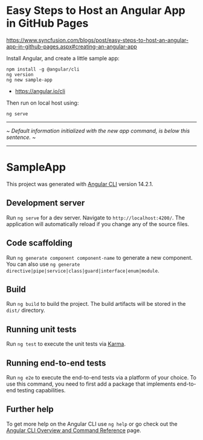 
# Easy Steps to Host an Angular App in GitHub Pages

https://www.syncfusion.com/blogs/post/easy-steps-to-host-an-angular-app-in-github-pages.aspx#creating-an-angular-app

Install Angular, and create a little sample app:

	npm install -g @angular/cli
	ng version
	ng new sample-app

- https://angular.io/cli

Then run on local host using:

	ng serve


---
_~ Default information initialized with the new app command, is below this sentence. ~_

---

# SampleApp

This project was generated with [Angular CLI](https://github.com/angular/angular-cli) version 14.2.1.

## Development server

Run `ng serve` for a dev server. Navigate to `http://localhost:4200/`. The application will automatically reload if you change any of the source files.

## Code scaffolding

Run `ng generate component component-name` to generate a new component. You can also use `ng generate directive|pipe|service|class|guard|interface|enum|module`.

## Build

Run `ng build` to build the project. The build artifacts will be stored in the `dist/` directory.

## Running unit tests

Run `ng test` to execute the unit tests via [Karma](https://karma-runner.github.io).

## Running end-to-end tests

Run `ng e2e` to execute the end-to-end tests via a platform of your choice. To use this command, you need to first add a package that implements end-to-end testing capabilities.

## Further help

To get more help on the Angular CLI use `ng help` or go check out the [Angular CLI Overview and Command Reference](https://angular.io/cli) page.
